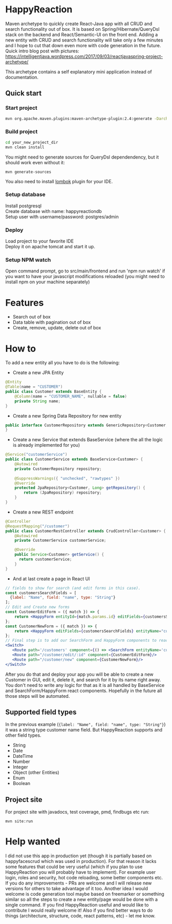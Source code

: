 # HappyReaction
Maven archetype to quickly create React-Java app with all CRUD and search functionality out of box. It is based on Spring/Hibernate/QueryDsl stack on the backend and React/Semantic-UI on the front end. Adding a new entity with CRUD and search functionality will take only a few minutes and I hope to cut that down even more with code generation in the future.
Quick intro blog post with pictures: https://intelligentjava.wordpress.com/2017/09/03/reactjavaspring-project-archetype/

This archetype contains a self explanatory mini application instead of documentation.

## Quick start
### Start project
```bash
mvn org.apache.maven.plugins:maven-archetype-plugin:2.4:generate -DarchetypeGroupId=org.happyreaction -DarchetypeArtifactId=HappyReaction-archetype -DarchetypeVersion=1.0.1 -DarchetypeRepository=https://raw.github.com/ignl/HappyReaction/mvn-repo/ -DgroupId=com.test -DartifactId=TestProject
```
### Build project
```bash
cd your_new_project_dir
mvn clean install
```
You might need to generate sources for QueryDsl dependendency, but it should work even without it:
```
mvn generate-sources
```
You also need to install <a href=https://projectlombok.org/>lombok</a> plugin for your IDE.

### Setup database
Install postgresql<br/>
Create database with name: happyreactiondb<br/>
Setup user with username/password: postgres/admin<br/>
### Deploy
Load project to your favorite IDE<br/>
Deploy it on apache tomcat and start it up.<br/>
### Setup NPM watch
Open command prompt, go to src/main/frontend and run 'npm run watch' if you want to have your javascript modifications reloaded (you might need to install npm on your machine separately)

# Features
* Search out of box
* Data table with pagination out of box
* Create, remove, update, delete out of box

# How to

To add a new entity all you have to do is the following:
* Create a new JPA Entity
```java
@Entity
@Table(name = "CUSTOMER")
public class Customer extends BaseEntity {
    @Column(name = "CUSTOMER_NAME", nullable = false)
    private String name;
}
```
* Create a new Spring Data Repository for new entity
```java
public interface CustomerRepository extends GenericRepository<Customer, Long> {
}
```

* Create a new Service that extends BaseService (where the all the logic is already implemented for you)
```java
@Service("customerService")
public class CustomerService extends BaseService<Customer> {
    @Autowired
    private CustomerRepository repository;
    
    @SuppressWarnings({ "unchecked", "rawtypes" })
    @Override
    protected JpaRepository<Customer, Long> getRepository() {
        return (JpaRepository) repository;
    }
}
```
* Create a new REST endpoint
```java
@Controller
@RequestMapping("/customer")
public class CustomerRestController extends CrudController<Customer> {
    @Autowired
    private CustomerService customerService;

    @Override
    public Service<Customer> getService() {
      return customerService;
    }
}
```
* And at last create a page in React UI
```jsx
// fields to show for search (and edit forms in this case).
const customersSearchFields = [
  {label: "Name", field: "name", type: "String"}
];
// Edit and Create new forms
const CustomerEditForm = ({ match }) => {
    return <HappyForm entityId={match.params.id} editFields={customersSearchFields} entityName="customer" />
};
const CustomerNewForm = ({ match }) => {
    return <HappyForm editFields={customersSearchFields} entityName="customer" />
};
// Final step is to add our SearchForm and HappyForm components to react router
<Switch>
   <Route path='/customers' component={() => <SearchForm entityName='customer' searchFields={customersSearchFields} columnFields={customersSearchFields} fetchFields={['city']} />}/>
   <Route path="/customer/edit/:id" component={CustomerEditForm}/>
   <Route path="/customer/new" component={CustomerNewForm}/>
</Switch>
```

After you do that and deploy your app you will be able to create a new Customer in GUI, edit it, delete it, and search for it by its name right away. You don't need to write any logic for that as it is all handled by BaseService and SearchForm/HappyForm react components. Hopefully in the future all those steps will be automated.

## Supported field types
In the previous example (```{label: "Name", field: "name", type: "String"}```) it was a string type customer name field. But HappyReaction supports and other field types.
* String
* Date
* DateTime
* Number
* Integer
* Object (other Entities)
* Enum
* Boolean

## Project site
For project site with javadocs, test coverage, pmd, findbugs etc run:
```
mvn site:run
```

<h1> Help wanted </h1>
I did not use this app in production yet (though it is partially based on happyfacescrud which was used in production). For that reason it lacks some features that could be very useful (which if you plan to use HappyReaction you will probably have to implement). For example user login, roles and security, hot code reloading, some better components etc. If you do any improvements - PRs are welcome and I will release new versions for others to take advantage of it too. Another idea I would welcome is code generation tool maybe based on freemarker or something similar so all the steps to create a new entity/page would be done with a single command. If you find HappyReaction useful and would like to contribute I would really welcome it! Also if you find better ways to do things (architecture, structure, code, react patterns, etc) - let me know.
